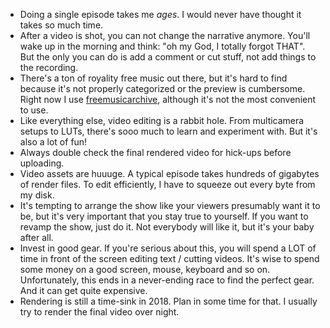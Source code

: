 - Doing a single episode takes me *ages*. I would never have thought it takes so
  much time.
- After a video is shot, you can not change the narrative anymore. You'll wake
  up in the morning and think: "oh my God, I totally forgot THAT". But the only
  you can do is add a comment or cut stuff, not add things to the recording.
- There's a ton of royality free music out there, but it's hard to find because
  it's not properly categorized or the preview is cumbersome. Right now I use
  [freemusicarchive](freemusicarchive.org/), although it's not the most
  convenient to use.
- Like everything else, video editing is a rabbit hole. From multicamera setups
  to LUTs, there's sooo much to learn and experiment with. But it's also a lot
  of fun!
- Always double check the final rendered video for hick-ups before uploading.
- Video assets are huuuge. A typical episode takes hundreds of gigabytes of
  render files. To edit efficiently, I have to squeeze out every byte from my
  disk.
- It's tempting to arrange the show like your viewers presumably want it to be,
  but it's very important that you stay true to yourself. If you want to revamp
  the show, just do it. Not everybody will like it, but it's your baby after
  all.
- Invest in good gear. If you're serious about this, you will spend a LOT of
  time in front of the screen editing text / cutting videos. It's wise to spend
  some money on a good screen, mouse, keyboard and so on. Unfortunately, this
  ends in a never-ending race to find the perfect gear. And it can get quite
  expensive.
- Rendering is still a time-sink in 2018. Plan in some time for that. I usually
  try to render the final video over night.
